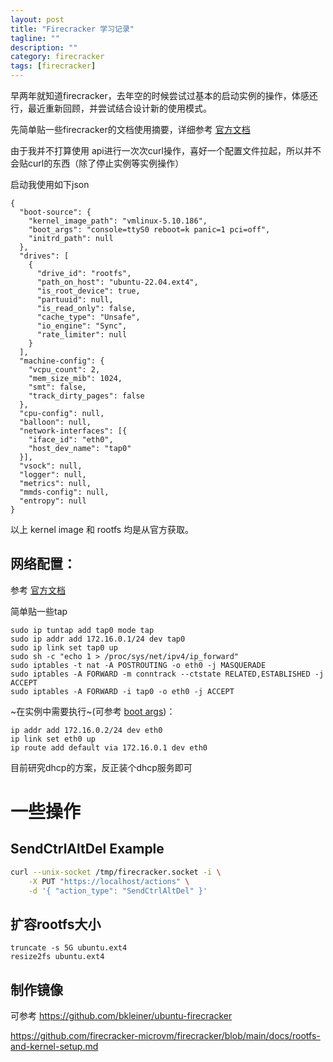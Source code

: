 ```yaml
---
layout: post
title: "Firecracker 学习记录"
tagline: ""
description: ""
category: firecracker
tags: [firecracker]
---
```


早两年就知道firecracker，去年空的时候尝试过基本的启动实例的操作，体感还行，最近重新回顾，并尝试结合设计新的使用模式。

先简单贴一些firecracker的文档使用摘要，详细参考 [官方文档](https://github.com/firecracker-microvm/firecracker/tree/main/docs)

由于我并不打算使用 api进行一次次curl操作，喜好一个配置文件拉起，所以并不会贴curl的东西（除了停止实例等实例操作）

启动我使用如下json

```
{
  "boot-source": {
    "kernel_image_path": "vmlinux-5.10.186",
    "boot_args": "console=ttyS0 reboot=k panic=1 pci=off",
    "initrd_path": null
  },
  "drives": [
    {
      "drive_id": "rootfs",
      "path_on_host": "ubuntu-22.04.ext4",
      "is_root_device": true,
      "partuuid": null,
      "is_read_only": false,
      "cache_type": "Unsafe",
      "io_engine": "Sync",
      "rate_limiter": null
    }
  ],
  "machine-config": {
    "vcpu_count": 2,
    "mem_size_mib": 1024,
    "smt": false,
    "track_dirty_pages": false
  },
  "cpu-config": null,
  "balloon": null,
  "network-interfaces": [{
    "iface_id": "eth0",
    "host_dev_name": "tap0"
  }],
  "vsock": null,
  "logger": null,
  "metrics": null,
  "mmds-config": null,
  "entropy": null
}
```
以上 kernel image 和 rootfs 均是从官方获取。

## 网络配置：
参考 [官方文档](https://github.com/firecracker-microvm/firecracker/blob/main/docs/network-setup.md)

简单贴一些tap
```
sudo ip tuntap add tap0 mode tap
sudo ip addr add 172.16.0.1/24 dev tap0
sudo ip link set tap0 up
sudo sh -c "echo 1 > /proc/sys/net/ipv4/ip_forward"
sudo iptables -t nat -A POSTROUTING -o eth0 -j MASQUERADE
sudo iptables -A FORWARD -m conntrack --ctstate RELATED,ESTABLISHED -j ACCEPT
sudo iptables -A FORWARD -i tap0 -o eth0 -j ACCEPT
```
~在实例中需要执行~(可参考 [boot args](https://access.redhat.com/documentation/en-us/red_hat_enterprise_linux/7/html/networking_guide/sec-configuring_ip_networking_from_the_kernel_command_line))：
```
ip addr add 172.16.0.2/24 dev eth0
ip link set eth0 up
ip route add default via 172.16.0.1 dev eth0
```
目前研究dhcp的方案，反正装个dhcp服务即可

# 一些操作
## SendCtrlAltDel Example

```bash
curl --unix-socket /tmp/firecracker.socket -i \
    -X PUT "https://localhost/actions" \
    -d '{ "action_type": "SendCtrlAltDel" }'
```

## 扩容rootfs大小
```
truncate -s 5G ubuntu.ext4
resize2fs ubuntu.ext4
```

## 制作镜像
可参考 https://github.com/bkleiner/ubuntu-firecracker

https://github.com/firecracker-microvm/firecracker/blob/main/docs/rootfs-and-kernel-setup.md


